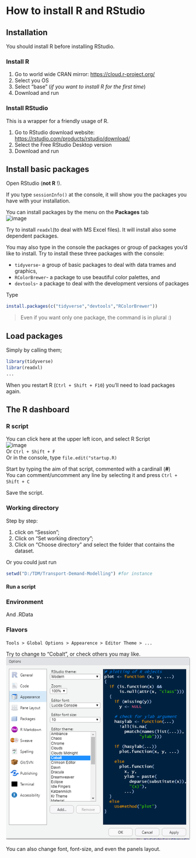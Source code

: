How to install R and RStudio
================

## Installation

You should install R before installing RStudio.

### Install R

1.  Go to world wide CRAN mirror: <https://cloud.r-project.org/>
2.  Select you OS
3.  Select “base” (*if you want to install R for the first time*)
4.  Download and run

### Install RStudio

This is a wrapper for a friendly usage of R.

1.  Go to RStudio download website:
    <https://rstudio.com/products/rstudio/download/>
2.  Select the Free RStudio Desktop version
3.  Download and run

## Install basic packages

Open RStudio (**not R** !).

If you type `sessionInfo()` at the console, it will show you the
packages you have with your installation.

You can install packages by the menu on the **Packages** tab  
![image](https://user-images.githubusercontent.com/39107166/98879689-08f9cd00-247e-11eb-814c-cc29534d7e21.png)

Try to install `readxl`(to deal with MS Excel files). It will install
also some dependent packages.

You may also type in the console the packages or group of packages you’d
like to install. Try to install these three packages with the console:

-   `tidyverse`- a group of basic packages to deal with data trames and
    graphics,
-   `RColorBrewer`- a package to use beautiful color palettes, and
-   `devtools`- a package to deal with the development versions of
    packages

Type

``` r
install.packages(c("tidyverse","devtools","RColorBrewer"))
```

> Even if you want only one package, the command is in plural :)

## Load packages

Simply by calling them;

``` r
library(tidyverse)
librar(readxl)
...
```

When you restart R (`Ctrl + Shift + F10`) you’ll need to load packages
again.

## The R dashboard

### R script

You can click here at the upper left icon, and select R Script  
![image](https://user-images.githubusercontent.com/39107166/98965420-edd0a100-2501-11eb-8e22-974053312fd4.png)  
Or `Ctrl + Shift + F`  
Or in the console, type `file.edit("startup.R)`

Start by typing the aim of that script, commented with a cardinall
(**\#**)  
You can comment/uncomment any line by selecting it and press
`Ctrl + Shift + C`

Save the script.

### Working directory

Step by step:

1.  click on “Session”;
2.  Click on “Set working directory”;
3.  Click on “Choose directory” and select the folder that contains the
    dataset.

Or you could just run

``` r
setwd("D:/TDM/Transport-Demand-Modelling") #for instance
```

#### Run a script

### Environment

And .RData

### Flavors

`Tools > Global Options > Appearence > Editor Theme > ...`

Try to change to “Cobalt”, or check others you may like.  
![](README_files/0-Rstuff/Cobalt.PNG)

You can also change font, font-size, and even the panels layout.

<!-- > See [r.rosafelix.bike](http://r.rosafelix.bike/) for some R tips to use in Transport Demand Modeling ! (_em português_) -->
